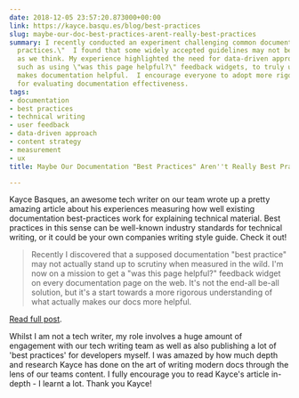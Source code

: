 ```yaml
---
date: 2018-12-05 23:57:20.873000+00:00
link: https://kayce.basqu.es/blog/best-practices
slug: maybe-our-doc-best-practices-arent-really-best-practices
summary: I recently conducted an experiment challenging common documentation \"best
  practices.\"  I found that some widely accepted guidelines may not be as effective
  as we think. My experience highlighted the need for data-driven approaches to documentation,
  such as using \"was this page helpful?\" feedback widgets, to truly understand what
  makes documentation helpful.  I encourage everyone to adopt more rigorous methods
  for evaluating documentation effectiveness.
tags:
- documentation
- best practices
- technical writing
- user feedback
- data-driven approach
- content strategy
- measurement
- ux
title: Maybe Our Documentation "Best Practices" Aren''t Really Best Practices

---
```

Kayce Basques, an awesome tech writer on our team wrote up a pretty amazing article about his experiences measuring how well existing documentation best-practices work for explaining technical material. Best practices in this sense can be well-known industry standards for technical writing, or it could be your own companies writing style guide. Check it out!

> Recently I discovered that a supposed documentation "best practice" may not actually stand up to scrutiny when measured in the wild. I'm now on a mission to get a "was this page helpful?" feedback widget on every documentation page on the web. It's not the end-all be-all solution, but it's a start towards a more rigorous understanding of what actually makes our docs more helpful.

[Read full post](https://kayce.basqu.es/blog/best-practices).

Whilst I am not a tech writer, my role involves a huge amount of engagement with our tech writing team as well as also publishing a lot of 'best practices' for developers myself. I was amazed by how much depth and research Kayce has done on the art of writing modern docs through the lens of our teams content. I fully encourage you to read Kayce's article in-depth - I learnt a lot. Thank you Kayce!
